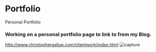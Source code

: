 # Portfolio
Personal Portfolio 

### Working on a personal portfolio page to link to from my Blog. 
http://www.christophergallup.com/clientwork/index.html
![capture](https://cloud.githubusercontent.com/assets/19313175/22276037/9445fd82-e276-11e6-8670-c272f8d6848f.PNG)


